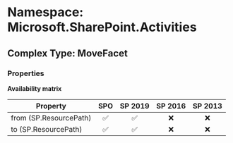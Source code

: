 # Namespace: Microsoft.SharePoint.Activities

## Complex Type: MoveFacet

### Properties

**Availability matrix**

Property | SPO | SP 2019 | SP 2016 | SP 2013
----------|:---:|:-------:|:-------:|:-------:
from (SP.ResourcePath) | ✅ | ✅ | ❌ | ❌
to (SP.ResourcePath) | ✅ | ✅ | ❌ | ❌